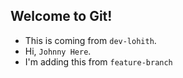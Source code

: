 ## Welcome to Git!
- This is coming from `dev-lohith`.
- Hi, `Johnny Here`. 
- I'm adding this from <code>feature-branch</code>
